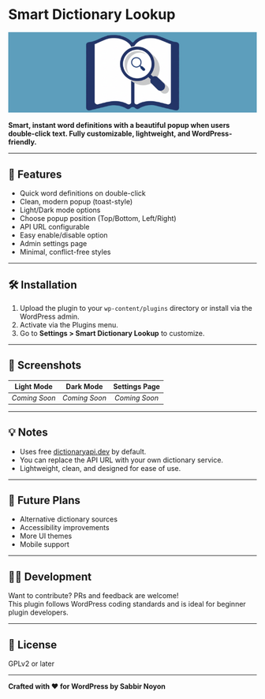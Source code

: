 # Smart Dictionary Lookup

![Smart Dictionary Lookup Banner](assets/banner.png)

**Smart, instant word definitions with a beautiful popup when users double-click text. Fully customizable, lightweight, and WordPress-friendly.**

---

## 🎯 Features

- Quick word definitions on double-click
- Clean, modern popup (toast-style)
- Light/Dark mode options
- Choose popup position (Top/Bottom, Left/Right)
- API URL configurable
- Easy enable/disable option
- Admin settings page
- Minimal, conflict-free styles

---

## 🛠 Installation

1. Upload the plugin to your `wp-content/plugins` directory or install via the WordPress admin.
2. Activate via the Plugins menu.
3. Go to **Settings > Smart Dictionary Lookup** to customize.

---

## 📸 Screenshots

| Light Mode | Dark Mode | Settings Page |
|:----------:|:---------:|:-------------:|
| *Coming Soon* | *Coming Soon* | *Coming Soon* |

---

## 💡 Notes

- Uses free [dictionaryapi.dev](https://dictionaryapi.dev) by default.
- You can replace the API URL with your own dictionary service.
- Lightweight, clean, and designed for ease of use.

---

## 🚀 Future Plans

- Alternative dictionary sources
- Accessibility improvements
- More UI themes
- Mobile support

---

## 🧑‍💻 Development

Want to contribute? PRs and feedback are welcome!  
This plugin follows WordPress coding standards and is ideal for beginner plugin developers.

---

## 📄 License

GPLv2 or later

---

**Crafted with ❤️ for WordPress by Sabbir Noyon**
